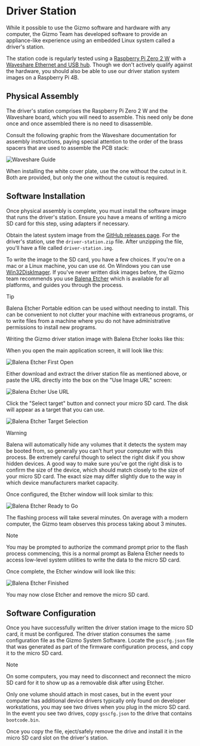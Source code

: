 # Driver Station

While it possible to use the Gizmo software and hardware with any
computer, the Gizmo Team has developed software to provide an
appliance-like experience using an embedded Linux system called a
driver's station.

The station code is regularly tested using a [Raspberry Pi Zero 2
W](https://www.pishop.us/product/raspberry-pi-zero-2-w/) with a
[Waveshare Ethernet and USB
hub](https://www.waveshare.com/product/eth-usb-hub-box.htm).  Though
we don't actively qualify against the hardware, you should also be
able to use our driver station system images on a Raspberry Pi 4B.

## Physical Assembly

The driver's station comprises the Raspberry Pi Zero 2 W and the
Waveshare board, which you will need to assemble.  This need only be
done once and once assembled there is no need to disassemble.

Consult the following graphic from the Waveshare documentation for
assembly instructions, paying special attention to the order of the
brass spacers that are used to assemble the PCB stack:

![Waveshare Guide](/img/ETH-USB-HUB-BOX-Assembly.jpg)

When installing the white cover plate, use the one without the cutout
in it.  Both are provided, but only the one without the cutout is
required.

## Software Installation

Once physical assembly is complete, you must install the software
image that runs the driver's station.  Ensure you have a means of
writing a micro SD card for this step, using adapters if necessary.

Obtain the latest system image from the [GitHub releases
page](https://github.com/gizmo-platform/gizmo/releases/).  For the
driver's station, use the `driver-station.zip` file.  After unzipping
the file, you'll have a file called `driver-station.img`.

To write the image to the SD card, you have a few choices.  If you're
on a mac or a Linux machine, you can use `dd`.  On Windows you can use
[Win32DiskImager](https://win32diskimager.org/).  If you've never
written disk images before, the Gizmo team recommends you use [Balena
Etcher](https://etcher.balena.io/) which is available for all
platforms, and guides you through the process.

> [!TIP]
>
> Balena Etcher Portable edition can be used without needing to
> install.  This can be convenient to not clutter your machine with
> extraneous programs, or to write files from a machine where you do
> not have administrative permissions to install new programs.

Writing the Gizmo driver station image with Balena Etcher looks like
this:

When you open the main application screen, it will look like this:

![Balena Etcher First Open](/img/balena_opened.png)

Either download and extract the driver station file as mentioned
above, or paste the URL directly into the box on the "Use Image URL"
screen:

![Balena Etcher Use URL](/img/balena_urlconf.png)

Click the "Select target" button and connect your micro SD card.  The
disk will appear as a target that you can use.

![Balena Etcher Target Selection](/img/balena_target.png)

> [!WARNING]
>
> Balena will automatically hide any volumes that it detects the
> system may be booted from, so generally you can't hurt your computer
> with this process.  Be extremely careful though to select the right
> disk if you show hidden devices.  A good way to make sure you've got
> the right disk is to confirm the size of the device, which should
> match closely to the size of your micro SD card.  The exact size may
> differ slightly due to the way in which device manufacturers market
> capacity.

Once configured, the Etcher window will look similar to this:

![Balena Etcher Ready to Go](/img/balena_ready.png)

The flashing process will take several minutes.  On average with a
modern computer, the Gizmo team observes this process taking about 3
minutes.

> [!NOTE]
>
> You may be prompted to authorize the command prompt prior to the
> flash process commencing, this is a normal prompt as Balena Etcher
> needs to access low-level system utilities to write the data to the
> micro SD card.

Once complete, the Etcher window will look like this:

![Balena Etcher Finished](/img/balena_finished.png)

You may now close Etcher and remove the micro SD card.


## Software Configuration

Once you have successfully written the driver station image to the
micro SD card, it must be configured.  The driver station consumes the
same configuration file as the Gizmo System Software.  Locate the
`gsscfg.json` file that was generated as part of the firmware
configuration process, and copy it to the micro SD card.

> [!NOTE]
>
> On some computers, you may need to disconnect and reconnect the
> micro SD card for it to show up as a removable disk after using
> Etcher.
>
> Only one volume should attach in most cases, but in the event your
> computer has additional device drivers typically only found on
> developer workstations, you may see two drives when you plug in the
> micro SD card.  In the event you see two drives, copy `gsscfg.json`
> to the drive that contains `bootcode.bin`.

Once you copy the file, eject/safely remove the drive and install it
in the micro SD card slot on the driver's station.

